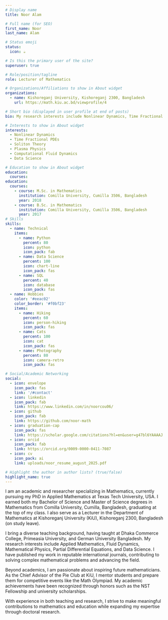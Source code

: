 ```yaml
---
# Display name
title: Noor Alam

# Full name (for SEO)
first_name: Noor
last_name: Alam

# Status emoji
status:
  icon: ☕️

# Is this the primary user of the site?
superuser: true

# Role/position/tagline
role: Lecturer of Mathematics

# Organizations/Affiliations to show in About widget
organizations:
  - name: Kishoreganj University, Kishoreganj 2300, Bangladesh 
    url: https://math.kiu.ac.bd/viewprofile/4

# Short bio (displayed in user profile at end of posts)
bio: My research interests include Nonlinear Dynamics, Time Fractional PDEs, Soliton Theory, Plasma Physics, Computational Fluid Dynamics, and Data Science.

# Interests to show in About widget
interests:
  - Nonlinear Dynamics
  - Time Fractional PDEs
  - Soliton Theory
  - Plasma Physics
  - Computational Fluid Dynamics
  - Data Science

# Education to show in About widget
education:
  courses:
education:
  courses:
    - course: M.Sc. in Mathematics
      institution: Comilla University, Cumilla 3506, Bangladesh
      year: 2018
    - course: B.Sc. in Mathematics
      institution: Comilla University, Cumilla 3506, Bangladesh
      year: 2017
# Skills
skills:
  - name: Technical
    items:
      - name: Python
        percent: 80
        icon: python
        icon_pack: fab
      - name: Data Science
        percent: 100
        icon: chart-line
        icon_pack: fas
      - name: SQL
        percent: 40
        icon: database
        icon_pack: fas
  - name: Hobbies
    color: '#eeac02'
    color_border: '#f0bf23'
    items:
      - name: Hiking
        percent: 60
        icon: person-hiking
        icon_pack: fas
      - name: Cats
        percent: 100
        icon: cat
        icon_pack: fas
      - name: Photography
        percent: 80
        icon: camera-retro
        icon_pack: fas

# Social/Academic Networking
social:
  - icon: envelope
    icon_pack: fas
    link: '/#contact'
  - icon: linkedin
    icon_pack: fab
    link: https://www.linkedin.com/in/noorcou06/
  - icon: github
    icon_pack: fab
    link: https://github.com/noor-math
  - icon: graduation-cap
    icon_pack: fas
    link: https://scholar.google.com/citations?hl=en&user=g47bl6YAAAAJ
  - icon: orcid
    icon_pack: fab
    link: https://orcid.org/0009-0000-0411-7087
  - icon: cv
    icon_pack: ai
    link: uploads/noor_resume_august_2025.pdf

# Highlight the author in author lists? (true/false)
highlight_name: true
---
```


I am an academic and researcher specializing in Mathematics, currently pursuing my PhD in Applied Mathematics at Texas Tech University, USA. I earned both my Bachelor of Science and Master of Science degrees in Mathematics from Comilla University, Cumilla, Bangladesh, graduating at the top of my class. I also serve as a Lecturer in the Department of Mathematics at Kishoreganj University (KiU), Kishoreganj 2300, Bangladesh (on study leave).

I bring a diverse teaching background, having taught at Dhaka Commerce College, Primeasia University, and German University Bangladesh. My research interests include Applied Mathematics, Fluid Dynamics, Mathematical Physics, Partial Differential Equations, and Data Science. I have published my work in reputable international journals, contributing to solving complex mathematical problems and advancing the field.

Beyond academics, I am passionate about inspiring future mathematicians. As the Chief Advisor of the Pie Club at KiU, I mentor students and prepare them for competitive events like the Math Olympiad. My academic achievements have been recognized through honors such as the NST Fellowship and university scholarships.

With experience in both teaching and research, I strive to make meaningful contributions to mathematics and education while expanding my expertise through doctoral research.
